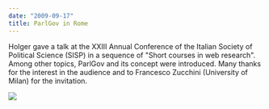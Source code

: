 ```yaml
---
date: "2009-09-17"
title: ParlGov in Rome
---
```


Holger gave a talk at the XXIII Annual Conference of the Italian Society of Political Science (SISP) in a sequence of "Short courses in web research". Among other topics, ParlGov and its concept were introduced. Many thanks for the interest in the audience and to Francesco Zucchini (University of Milan) for the invitation.

![](/images/parliament-germany.jpg)
